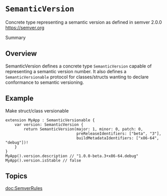 # ``SemanticVersion``
Concrete type representing a semantic version as defined in semver 2.0.0 https://semver.org
<!--@START_MENU_TOKEN@-->Summary<!--@END_MENU_TOKEN@-->
## Overview

SemanticVersion defines a concrete type `SemanticVersion` capable of representing a semantic version number. It also defines a `SemanticVersionable` protocol for classes/structs wanting to declare conformance to semantic versioning.

## Example

Make struct/class versionable

    extension MyApp : SemanticVersionable {
        var version: SemanticVersion {
            return SemanticVersion(major: 1, minor: 0, patch: 0,
                                   preReleaseIdentifiers: ["beta", "3"],
                                   buildMetadataIdentifiers: ["x86-64", "debug"])!
        }
    }
    MyApp().version.description // "1.0.0-beta.3+x86-64.debug"
    MyApp().version.isStable // false

## Topics

<doc:SemverRules>
